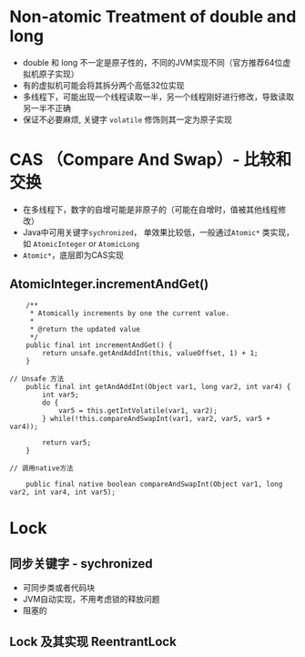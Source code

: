 # Non-atomic Treatment of double and long
* double 和 long 不一定是原子性的，不同的JVM实现不同（官方推荐64位虚拟机原子实现）
* 有的虚拟机可能会将其拆分两个高低32位实现
* 多线程下，可能出现一个线程读取一半，另一个线程刚好进行修改，导致读取另一半不正确
* 保证不必要麻烦, 关键字 `volatile` 修饰则其一定为原子实现

# CAS （Compare And Swap）- 比较和交换
* 在多线程下，数字的自增可能是非原子的（可能在自增时，值被其他线程修改）
* Java中可用关键字`sychronized`， 单效果比较低，一般通过`Atomic*` 类实现，如 `AtomicInteger` or `AtomicLong`
* `Atomic*`，底层即为CAS实现

## AtomicInteger.incrementAndGet()
```
    /**
     * Atomically increments by one the current value.
     *
     * @return the updated value
     */
    public final int incrementAndGet() {
        return unsafe.getAndAddInt(this, valueOffset, 1) + 1;
    }

// Unsafe 方法
    public final int getAndAddInt(Object var1, long var2, int var4) {
        int var5;
        do {
            var5 = this.getIntVolatile(var1, var2);
        } while(!this.compareAndSwapInt(var1, var2, var5, var5 + var4));

        return var5;
    }

// 调用native方法

    public final native boolean compareAndSwapInt(Object var1, long var2, int var4, int var5);

```

# Lock
## 同步关键字 - sychronized 
* 可同步类或者代码块
* JVM自动实现，不用考虑锁的释放问题
* 阻塞的

## Lock 及其实现 ReentrantLock